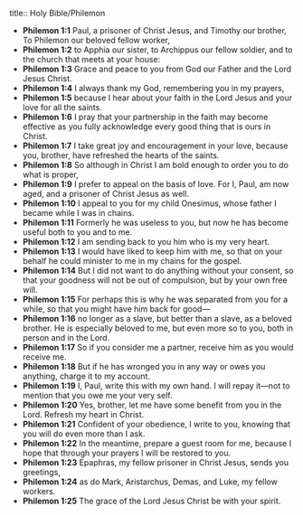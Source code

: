 title:: Holy Bible/Philemon

- **Philemon 1:1**
Paul, a prisoner of Christ Jesus, and Timothy our brother, To Philemon our beloved fellow worker,
- **Philemon 1:2**
to Apphia our sister, to Archippus our fellow soldier, and to the church that meets at your house:
- **Philemon 1:3**
Grace and peace to you from God our Father and the Lord Jesus Christ.
- **Philemon 1:4**
I always thank my God, remembering you in my prayers,
- **Philemon 1:5**
because I hear about your faith in the Lord Jesus and your love for all the saints.
- **Philemon 1:6**
I pray that your partnership in the faith may become effective as you fully acknowledge every good thing that is ours in Christ.
- **Philemon 1:7**
I take great joy and encouragement in your love, because you, brother, have refreshed the hearts of the saints.
- **Philemon 1:8**
So although in Christ I am bold enough to order you to do what is proper,
- **Philemon 1:9**
I prefer to appeal on the basis of love. For I, Paul, am now aged, and a prisoner of Christ Jesus as well.
- **Philemon 1:10**
I appeal to you for my child Onesimus, whose father I became while I was in chains.
- **Philemon 1:11**
Formerly he was useless to you, but now he has become useful both to you and to me.
- **Philemon 1:12**
I am sending back to you him who is my very heart.
- **Philemon 1:13**
I would have liked to keep him with me, so that on your behalf he could minister to me in my chains for the gospel.
- **Philemon 1:14**
But I did not want to do anything without your consent, so that your goodness will not be out of compulsion, but by your own free will.
- **Philemon 1:15**
For perhaps this is why he was separated from you for a while, so that you might have him back for good—
- **Philemon 1:16**
no longer as a slave, but better than a slave, as a beloved brother. He is especially beloved to me, but even more so to you, both in person and in the Lord.
- **Philemon 1:17**
So if you consider me a partner, receive him as you would receive me.
- **Philemon 1:18**
But if he has wronged you in any way or owes you anything, charge it to my account.
- **Philemon 1:19**
I, Paul, write this with my own hand. I will repay it—not to mention that you owe me your very self.
- **Philemon 1:20**
Yes, brother, let me have some benefit from you in the Lord. Refresh my heart in Christ.
- **Philemon 1:21**
Confident of your obedience, I write to you, knowing that you will do even more than I ask.
- **Philemon 1:22**
In the meantime, prepare a guest room for me, because I hope that through your prayers I will be restored to you.
- **Philemon 1:23**
Epaphras, my fellow prisoner in Christ Jesus, sends you greetings,
- **Philemon 1:24**
as do Mark, Aristarchus, Demas, and Luke, my fellow workers.
- **Philemon 1:25**
The grace of the Lord Jesus Christ be with your spirit.
